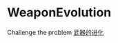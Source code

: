 # WeaponEvolution

Challenge the problem [武器的进化](https://github.com/iec-uestc/Tutorial/tree/master/Projects/Weapon-Evolution)
